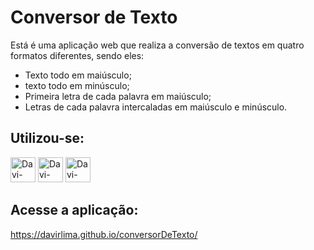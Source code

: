 <h1>Conversor de Texto</h1>
<p>Está é uma aplicação web que realiza a conversão de textos em quatro formatos diferentes, sendo eles:</p>
<ul>
  <li>Texto todo em maiúsculo;</li>
  <li>texto todo em minúsculo;</li>
  <li>Primeira letra de cada palavra em maiúsculo;</li>
  <li>Letras de cada palavra intercaladas em maiúsculo e minúsculo.</li>
</ul>
<h2>Utilizou-se:</h2>
<div style=display: inline-block>
  <img height="40px" alt ="Davi-HTML5" src="https://cdn.jsdelivr.net/gh/devicons/devicon/icons/html5/html5-original.svg" target="_blank">
  <img height="40px" alt ="Davi-CSS3" src="https://cdn.jsdelivr.net/gh/devicons/devicon/icons/css3/css3-original.svg" target="_blank">
  <img height="40px" alt ="Davi-Java Script" src="https://cdn.jsdelivr.net/gh/devicons/devicon/icons/javascript/javascript-original.svg" target="_blank">
</div>

<h2>Acesse a aplicação:</h2>
<a href="https://davirlima.github.io/conversorDeTexto/">https://davirlima.github.io/conversorDeTexto/</a>
